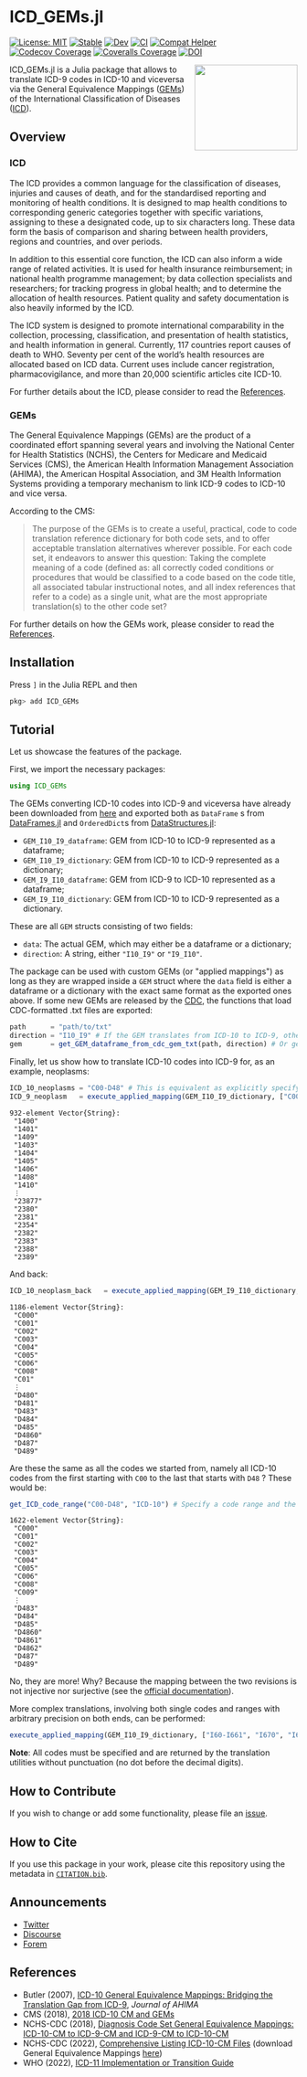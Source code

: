 # ICD_GEMs.jl 

[![License: MIT](https://img.shields.io/badge/License-MIT-green.svg)](https://github.com/JuliaHealth/ICD_GEMs.jl/blob/main/LICENSE)
[![Stable](https://img.shields.io/badge/docs-stable-blue.svg)](https://juliahealth.org/ICD_GEMs.jl/stable)
[![Dev](https://img.shields.io/badge/docs-dev-lightblue.svg)](https://juliahealth.org/ICD_GEMs.jl/dev)
[![CI](https://github.com/JuliaHealth/ICD_GEMs.jl/actions/workflows/CI.yml/badge.svg)](https://github.com/JuliaHealth/ICD_GEMs.jl/actions/workflows/CI.yml)
[![Compat Helper](https://github.com/JuliaGraphs/MultilayerGraphs.jl/actions/workflows/CompatHelper.yml/badge.svg)](https://github.com/JuliaGraphs/MultilayerGraphs.jl/actions/workflows/CompatHelper.yml)
[![Codecov Coverage](https://codecov.io/gh/JuliaHealth/ICD_GEMs.jl/branch/main/graph/badge.svg)](https://codecov.io/gh/JuliaHealth/ICD_GEMs.jl)
[![Coveralls Coverage](https://coveralls.io/repos/github/JuliaHealth/ICD_GEMs.jl/badge.svg?branch=main)](https://coveralls.io/github/JuliaHealth/ICD_GEMs.jl?branch=main)
[![DOI](https://zenodo.org/badge/494094231.svg)](https://zenodo.org/badge/latestdoi/494094231)

<img align="right" width="180" height="150" src="https://github.com/JuliaHealth/ICD_GEMs.jl/blob/main/docs/src/assets/logo.png?raw=true">

ICD_GEMs.jl is a Julia package that allows to translate ICD-9 codes in ICD-10 and viceversa via the General Equivalence Mappings ([GEMs](https://www.asco.org/practice-policy/billing-coding-reporting/icd-10/general-equivalence-mappings-gems)) of the International Classification of Diseases ([ICD](https://www.who.int/standards/classifications/classification-of-diseases)).

## Overview 

### ICD

The ICD provides a common language for the classification of diseases, injuries and causes of death, and for the standardised reporting and monitoring of health conditions. It is designed to map health conditions to corresponding generic categories together with specific variations, assigning to these a designated code, up to six characters long. These data form the basis of comparison and sharing between health providers, regions and countries, and over periods.

In addition to this essential core function, the ICD can also inform a wide range of related activities. It is used for health insurance reimbursement; in national health programme management; by data collection specialists and researchers; for tracking progress in global health; and to determine the allocation of health resources. Patient quality and safety documentation is also heavily informed by the ICD.

The ICD system is designed to promote international comparability in the collection, processing, classification, and presentation of health statistics, and health information in general. Currently, 117 countries report causes of death to WHO. Seventy per cent of the world’s health resources are allocated based on ICD data. Current uses include cancer registration, pharmacovigilance, and more than 20,000 scientific articles cite ICD-10.

For further details about the ICD, please consider to read the [References](#References).

### GEMs

The General Equivalence Mappings (GEMs) are the product of a coordinated effort spanning several years and involving the National Center for Health Statistics (NCHS), the Centers for Medicare and Medicaid Services (CMS), the American Health Information Management Association (AHIMA), the American Hospital Association, and 3M Health Information Systems providing a temporary mechanism to link ICD-9 codes to ICD-10 and vice versa. 

According to the CMS: 

> The purpose of the GEMs is to create a useful, practical, code to code translation reference dictionary for both code sets, and to offer acceptable translation alternatives wherever possible. For each code set, it endeavors to answer this question: Taking the complete meaning of a code (defined as: all correctly coded conditions or procedures that would be classified to a code based on the code title, all associated tabular instructional notes, and all index references that refer to a code) as a single unit, what are the most appropriate translation(s) to the other code set?

For further details on how the GEMs work, please consider to read the [References](#References).

## Installation

Press `]` in the Julia REPL and then

```julia
pkg> add ICD_GEMs
```

## Tutorial 

Let us showcase the features of the package.

First, we import the necessary packages:

```julia
using ICD_GEMs
```

The GEMs converting ICD-10 codes into ICD-9 and viceversa have already been downloaded from [here](https://ftp.cdc.gov/pub/Health_Statistics/NCHS/Publications/ICD10CM/2018/Dxgem_2018.zip) and exported both as `DataFrame` s from [DataFrames.jl](https://github.com/JuliaData/DataFrames.jl) and `OrderedDict`s from [DataStructures.jl](https://github.com/JuliaCollections/DataStructures.jl):

- `GEM_I10_I9_dataframe`:  GEM from ICD-10 to ICD-9 represented as a dataframe;
- `GEM_I10_I9_dictionary`:  GEM from ICD-10 to ICD-9 represented as a dictionary;
- `GEM_I9_I10_dataframe`:  GEM from ICD-9 to ICD-10 represented as a dataframe;
- `GEM_I9_I10_dictionary`:  GEM from ICD-10 to ICD-9 represented as a dictionary.

These are all `GEM` structs consisting of two fields:

- `data`: The actual GEM, which may either be a dataframe or a dictionary;
- `direction`: A string, either `"I10_I9"` or `"I9_I10"`.

The package can be used with custom GEMs (or "applied mappings") as long as they are wrapped inside a `GEM` struct where the `data` field is either a dataframe or a dictionary with the exact same format as the exported ones above. If some new GEMs are released by the [CDC](https://www.cdc.gov/nchs/icd/Comprehensive-Listing-of-ICD-10-CM-Files.htm), the functions that load CDC-formatted .txt files are exported:

```julia
path      = "path/to/txt"
direction = "I10_I9" # If the GEM translates from ICD-10 to ICD-9, otherwise "I9_I10"
gem       = get_GEM_dataframe_from_cdc_gem_txt(path, direction) # Or get_GEM_dictionary_from_cdc_gem_txt(path, direction)
```

Finally, let us show how to translate ICD-10 codes into ICD-9 for, as an example, neoplasms:

```julia
ICD_10_neoplasms = "C00-D48" # This is equivalent as explicitly specifying all codes from C00.XX to D48.XX
ICD_9_neoplasm   = execute_applied_mapping(GEM_I10_I9_dictionary, ["C00-D48"])  
```

```nothing
932-element Vector{String}:
 "1400"
 "1401"
 "1409"
 "1403"
 "1404"
 "1405"
 "1406"
 "1408"
 "1410"
 ⋮
 "23877"
 "2380"
 "2381"
 "2354"
 "2382"
 "2383"
 "2388"
 "2389"
```

And back:

```julia
ICD_10_neoplasm_back   = execute_applied_mapping(GEM_I9_I10_dictionary, ICD_9_neoplasm)
```

```nothing
1186-element Vector{String}:
 "C000"
 "C001"
 "C002"
 "C003"
 "C004"
 "C005"
 "C006"
 "C008"
 "C01"
 ⋮
 "D480"
 "D481"
 "D483"
 "D484"
 "D485"
 "D4860"
 "D487"
 "D489"
```

Are these the same as all the codes we started from, namely all ICD-10 codes from the first starting with `C00` to the last that starts with `D48` ? These would be:

```julia
get_ICD_code_range("C00-D48", "ICD-10") # Specify a code range and the revision it belongs to
```

```nothing
1622-element Vector{String}:
 "C000"
 "C001"
 "C002"
 "C003"
 "C004"
 "C005"
 "C006"
 "C008"
 "C009"
 ⋮
 "D483"
 "D484"
 "D485"
 "D4860"
 "D4861"
 "D4862"
 "D487"
 "D489"
```

No, they are more! Why? Because the mapping between the two revisions is not injective nor surjective (see the [official documentation](https://github.com/JuliaHealth/ICD_GEMs.jl/tree/main/official_gem_documentation)). 

More complex translations, involving both single codes and ranges with arbitrary precision on both ends, can be performed:

```julia
execute_applied_mapping(GEM_I10_I9_dictionary, ["I60-I661", "I670", "I672-I679"])
```

**Note**: All codes must be specified and are returned by the translation utilities without punctuation (no dot before the decimal digits).

## How to Contribute

If you wish to change or add some functionality, please file an [issue](https://github.com/JuliaHealth/ICD_GEMs.jl/issues). 

## How to Cite 

If you use this package in your work, please cite this repository using the metadata in [`CITATION.bib`](https://github.com/JuliaHealth/ICD_GEMs.jl/blob/main/CITATION.bib).

## Announcements 

- [Twitter](https://twitter.com/In_Phy_T/status/1529444377281671168?s=20&t=O7f9qRLdsyY8WM3TEdCWLg)
- [Discourse](https://discourse.julialang.org/t/ann-icd-gems-jl-a-package-to-translate-between-icd-9-and-icd-10-codes/81679?u=pietromonticone)
- [Forem](https://forem.julialang.org/inphyt/ann-icdgemsjl-a-package-to-translate-between-icd-9-and-icd-10-codes-17am)

## References 

- Butler (2007), [ICD-10 General Equivalence Mappings: Bridging the Translation Gap from ICD-9](https://library.ahima.org/doc?oid=74265#.Ynre9i8RoiM), *Journal of AHIMA*
- CMS (2018), [2018 ICD-10 CM and GEMs](https://www.cms.gov/Medicare/Coding/ICD10/2018-ICD-10-CM-and-GEMs)
- NCHS-CDC (2018), [Diagnosis Code Set General Equivalence Mappings: ICD-10-CM to ICD-9-CM and ICD-9-CM to ICD-10-CM](https://ftp.cdc.gov/pub/health_statistics/nchs/publications/ICD10CM/2018/Dxgem_guide_2018.pdf) 
- NCHS-CDC (2022), [Comprehensive Listing ICD-10-CM Files](https://www.cdc.gov/nchs/icd/Comprehensive-Listing-of-ICD-10-CM-Files.htm) (download General Equivalence Mappings [here](https://ftp.cdc.gov/pub/Health_Statistics/NCHS/Publications/ICD10CM/2018/Dxgem_2018.zip))
- WHO (2022), [ICD-11 Implementation or Transition Guide](https://icd.who.int/docs/ICD-11%20Implementation%20or%20Transition%20Guide_v105.pdf)